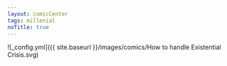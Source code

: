 ```yaml
---
layout: comicCenter
tags: millenial
noTitle: true
---
```


![_config.yml]({{ site.baseurl }}/images/comics/How to handle  Existential Crisis.svg)
